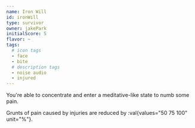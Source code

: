 ```yaml
---
name: Iron Will
id: ironWill
type: survivor
owner: jakePark
initialScore: 5
flavor: ~
tags:
  # icon tags
  - face
  - bite
  # description tags
  - noise audio
  - injured
---
```


You're able to concentrate and enter a meditative-like state to numb some pain.

Grunts of pain caused by injuries are reduced by :val{values="50 75 100" unit="%"}.
